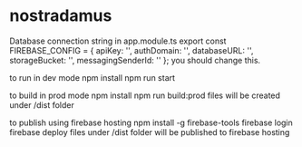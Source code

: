 # nostradamus
Database connection string in app.module.ts
export const FIREBASE_CONFIG = {
  apiKey: '',
  authDomain: '',
  databaseURL: '',
  storageBucket: '',
  messagingSenderId: ''
};
you should change this.



to run in dev mode
    npm install
    npm run start

to build in prod mode
    npm install
    npm run build:prod
files will be created under /dist folder

to publish using firebase hosting
    npm install -g firebase-tools
    firebase login
    firebase deploy
files under /dist folder will be published to firebase hosting


    